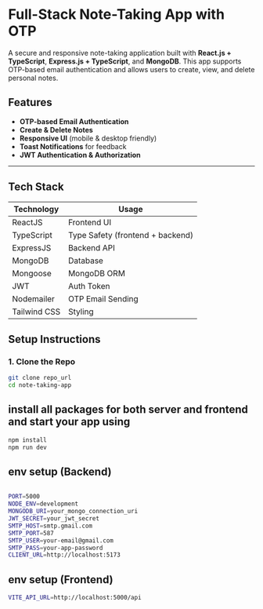 # Full-Stack Note-Taking App with OTP 

A secure and responsive note-taking application built with **React.js + TypeScript**, **Express.js + TypeScript**, and **MongoDB**. This app supports OTP-based email authentication and allows users to create, view, and delete personal notes.





##  Features

-  **OTP-based Email Authentication**
-  **Create & Delete Notes**
-  **Responsive UI** (mobile & desktop friendly)
-  **Toast Notifications** for feedback
-  **JWT Authentication & Authorization**


---

##  Tech Stack

| Technology    | Usage                      |
|---------------|----------------------------|
| ReactJS       | Frontend UI                |
| TypeScript    | Type Safety (frontend + backend) |
| ExpressJS     | Backend API                |
| MongoDB       | Database                   |
| Mongoose      | MongoDB ORM                |
| JWT           | Auth Token                 |
| Nodemailer    | OTP Email Sending          |
| Tailwind CSS  | Styling                    |


## Setup Instructions

### 1. **Clone the Repo**

```bash
git clone repo_url
cd note-taking-app
```
## install all packages for both server and frontend and start your app using 
```bash
npm install
npm run dev
```
## env setup (Backend)
```bash

PORT=5000
NODE_ENV=development
MONGODB_URI=your_mongo_connection_uri
JWT_SECRET=your_jwt_secret
SMTP_HOST=smtp.gmail.com
SMTP_PORT=587
SMTP_USER=your-email@gmail.com
SMTP_PASS=your-app-password
CLIENT_URL=http://localhost:5173
```

## env setup (Frontend)
```bash
VITE_API_URL=http://localhost:5000/api

```


